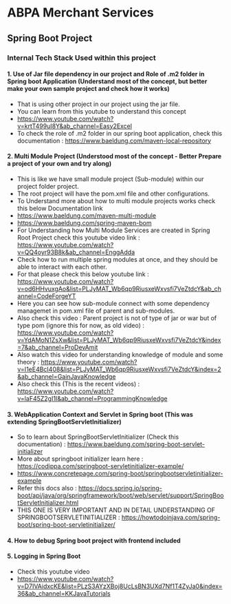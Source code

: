 # ABPA Merchant Services


## Spring Boot Project

### Internal Tech Stack Used within this project 

#### 1. Use of Jar file dependency in our project and Role of .m2 folder in Spring boot Application (Understand most of the concept, but better make your own sample project and check how it works)
* That is using other project in our project using the jar file.
* You can learn from this youtube to understand this concept
* https://www.youtube.com/watch?v=krtT499uI8Y&ab_channel=Easy2Excel
* To check the role of .m2 folder in our spring boot application, check this documentation : https://www.baeldung.com/maven-local-repository
  
#### 2. Multi Module Project (Understood most of the concept - Better Prepare a project of your own and try along)
* This is like we have small module project (Sub-module) within our project folder project.
* The root project will have the pom.xml file and other configurations.
* To Understand more about how to multi module projects works check this below Documentation link
* https://www.baeldung.com/maven-multi-module
* https://www.baeldung.com/spring-maven-bom
* For Understanding how Multi Module Services are created in Spring Root Project check this youtube video link : https://www.youtube.com/watch?v=QQ4oyr93B8k&ab_channel=EnggAdda
* Check how to run multiple spring modules at once, and they should be able to interact with each other.
* For that please check this below youtube link : https://www.youtube.com/watch?v=od6HHvuxgAo&list=PLJyMAT_Wb6qp9RiusxeWxvsfi7VeZtdcY&ab_channel=CodeForgeYT
* Here you can see how sub-module connect with some dependency managemet in pom.xml file of parent and sub-modules.
* Also check this video : Parent project is not of type of jar or war but of type pom (ignore this for now, as old video) : https://www.youtube.com/watch?v=YdAMoN1ZsXw&list=PLJyMAT_Wb6qp9RiusxeWxvsfi7VeZtdcY&index=7&ab_channel=ProDevAmit
* Also watch this video for understanding knowledge of module and some theory : https://www.youtube.com/watch?v=I1eE4BcI408&list=PLJyMAT_Wb6qp9RiusxeWxvsfi7VeZtdcY&index=2&ab_channel=GainJavaKnowledge
* Also check this (This is the recent videos) : https://www.youtube.com/watch?v=laF45Z2gI1I&ab_channel=ProgrammingKnowledge

#### 3. WebApplication Context and Servlet in Spring boot (This was extending SpringBootServletInitializer)
* So to learn about SpringBootServletInitializer (Check this documentation) : https://www.baeldung.com/spring-boot-servlet-initializer
* More about springboot initializer learn here : https://codippa.com/springboot-servletinitializer-example/
* https://www.concretepage.com/spring-boot/springbootservletinitializer-example
* Refer this docs also : https://docs.spring.io/spring-boot/api/java/org/springframework/boot/web/servlet/support/SpringBootServletInitializer.html
* THIS ONE IS VERY IMPORTANT AND IN DETAIL UNDERSTANDING OF SPRINGBOOTSERVLETINITIALIZER : https://howtodoinjava.com/spring-boot/spring-boot-servletinitializer/

#### 4. How to debug Spring boot project with frontend included

#### 5. Logging in Spring Boot
* Check this youtube video
* https://www.youtube.com/watch?v=D7IVAidxcKE&list=PLzS3AYzXBoj8UcLsBN3UXd7Nf1T4ZyJa0&index=36&ab_channel=KKJavaTutorials
